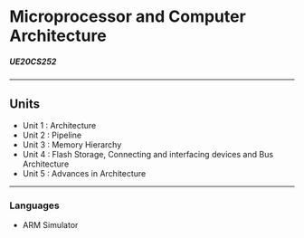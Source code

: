# Microprocessor and Computer Architecture
##### UE20CS252

<hr>

## Units
- Unit 1 : Architecture
- Unit 2 : Pipeline
- Unit 3 : Memory Hierarchy
- Unit 4 : Flash Storage, Connecting and interfacing devices and Bus Architecture
- Unit 5 : Advances in Architecture


<hr>

### Languages
- ARM Simulator
